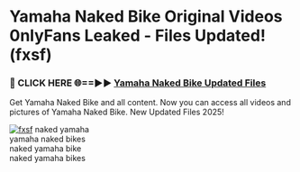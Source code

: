# Yamaha Naked Bike Original Videos 0nlyFans Leaked - Files Updated! (fxsf)

<h3>🔴 CLICK HERE 🌐==►► <a href="https://tinyurl.com/up5wt9bj" rel="nofollow">Yamaha Naked Bike Updated Files</a></h3>

Get Yamaha Naked Bike and all content. Now you can access all videos and pictures of Yamaha Naked Bike. New Updated Files 2025!

[![fxsf](https://i.imgur.com/ABiUzMV.gif)](https://tinyurl.com/up5wt9bj)
naked yamaha<br>
yamaha naked bikes<br>
naked yamaha bike<br>
naked yamaha bikes
